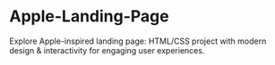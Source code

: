 # Apple-Landing-Page
Explore Apple-inspired landing page: HTML/CSS project with modern design &amp; interactivity for engaging user experiences.
